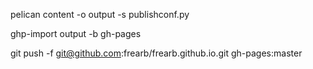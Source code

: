 pelican content -o output -s publishconf.py

ghp-import output -b gh-pages

git push -f git@github.com:frearb/frearb.github.io.git gh-pages:master